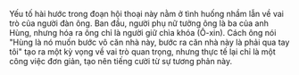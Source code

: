 Yếu tố hài hước trong đoạn hội thoại này nằm ở tình huống nhầm lẫn về vai trò của người đàn ông. Ban đầu, người phụ nữ tưởng ông là ba của anh Hùng, nhưng hóa ra ông chỉ là người giữ chìa khóa (Ô-xin). Cách ông nói "Hùng là nó muốn bước vô căn nhà này, bước ra căn nhà này là phải qua tay tôi" tạo ra một kỳ vọng về vai trò quan trọng, nhưng thực tế lại chỉ là một công việc đơn giản, tạo nên tiếng cười từ sự tương phản này.

